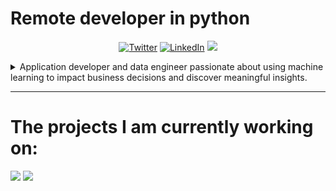 # Remote developer in python
<p align="center">
  <a href="https://twitter.com/And_Reyw"><img src="https://img.shields.io/twitter/follow/And_Reyw?style=social" alt="Twitter"></a>
  <a href="https://www.linkedin.com/in/andres-reyes3/"><img src="https://img.shields.io/badge/LinkedIn--blueviolet.svg?style=social&logo=linkedin" alt="LinkedIn"></a>
  <a href="https://medium.com/@andresreyesv" style="width: 10px;"><img src="https://img.shields.io/badge/-@andres%20reyes-000000?style=flat&labelColor=000000&logo=Medium&link=https://medium.com/@andresreyesv"></a>
</p>




<details>
  <summary>Application developer and data engineer passionate about using machine learning to impact business decisions and discover meaningful insights.  </summary>
<br>

<img align="right" alt="GIF" src="https://github.com/deut-erium/deut-erium/blob/master/assets/computer.gif?raw=1" width="200vw" />

Front-end development using HTML, Javascript,CSS,Bootstrap
Backend development using Flask,Django
Making for Relational Database Management Systems
Robust full-stack system design implementation

**🌱 Currently working on:**

<code><a href="https://www.docker.com/" target="_blank"><img height="50" src="https://raw.githubusercontent.com/github/explore/80688e429a7d4ef2fca1e82350fe8e3517d3494d/topics/javascript/javascript.png"></a></code>
<code><img height="50" src="https://www.vectorlogo.zone/logos/mysql/mysql-ar21.svg"></code>
<code><a href="https://reactjs.org/" target="_blank"><img height="50" src="https://www.vectorlogo.zone/logos/reactjs/reactjs-ar21.svg"></a></code>
<code><a href="https://www.python.org/" target="_blank"><img height="50" src="https://www.vectorlogo.zone/logos/python/python-ar21.svg"></a></code>
<code><a href="https://flask.palletsprojects.com/en/1.1.x/" target="_blank"><img height="50" src="https://www.vectorlogo.zone/logos/pocoo_flask/pocoo_flask-ar21.svg"></a></code>
<code><a href="https://microservices.io/" target="_blank"><img height="50" src="https://comunytek.com/wp-content/uploads/2017/03/Microservices.png"></a></code>
<code><a href="https://www.mongodb.com/" target="_blank"><img height="50" src="https://www.vectorlogo.zone/logos/mongodb/mongodb-ar21.svg"></a></code>
<code><a href="https:///" target="_blank"><img height="50" src="https://www.vectorlogo.zone/logos/linux/linux-ar21.svg"></a></code>


**💬 Ask me about:**

<code><a href="https://www.docker.com/" target="_blank"><img height="50" src="https://cdn.svgporn.com/logos/c.svg"></a></code>
<code><img height="50" src="https://www.vectorlogo.zone/logos/gnu_bash/gnu_bash-ar21.svg"></code>
<code><a href="https://www.docker.com/" target="_blank"><img height="50" src="https://raw.githubusercontent.com/github/explore/80688e429a7d4ef2fca1e82350fe8e3517d3494d/topics/nodejs/nodejs.png"></a></code>
<code><a href="https:///" target="_blank"><img height="50" src="https://www.vectorlogo.zone/logos/linux/linux-ar21.svg"></a></code>
<code><a href="https://www.python.org/" target="_blank"><img height="50" src="https://www.vectorlogo.zone/logos/python/python-ar21.svg"></a></code>
<code><a href="https://www.docker.com/" target="_blank"><img height="50" src="https://www.vectorlogo.zone/logos/docker/docker-ar21.svg"></a></code>
<code><a href="https://git-scm.com//" target="_blank"><img height="50" src="https://www.vectorlogo.zone/logos/git-scm/git-scm-ar21.svg"></a></code>

**🌱 Looking forward to learn:**

<code><a href="https://www.javascript.com/" target="_blank"><img height="50" src="https://www.vectorlogo.zone/logos/javascript/javascript-ar21.svg"></a></code>
<code><a href="https://reactjs.org/" target="_blank"><img height="50" src="https://www.vectorlogo.zone/logos/reactjs/reactjs-ar21.svg"></a></code>
<code><a href="https://cloud.google.com/" target="_blank"><img height="50" src="https://www.vectorlogo.zone/logos/google_cloud/google_cloud-ar21.svg"></a></code>
<code><a href="https://www.docker.com/" target="_blank"><img height="50" src="https://raw.githubusercontent.com/github/explore/80688e429a7d4ef2fca1e82350fe8e3517d3494d/topics/tensorflow/tensorflow.png"></a></code>

<div align="center">


</details>





-----

# The projects I am currently working on:

[![](https://github-readme-stats.vercel.app/api/pin/?username=andresvanegas19&repo=AirBnB_clone_v2)](https://github.com/andresvanegas19/AirBnB_clone)
[![](https://github-readme-stats.vercel.app/api/pin/?username=andresvanegas19&repo=TechLabs-Project)](https://github.com/andresvanegas19/TechLabs-Project)

<br />








